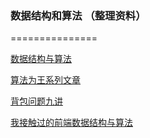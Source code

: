 ### 数据结构和算法 （整理资料）
===============

[数据结构与算法](https://www.kancloud.cn/raylee/shujujiegouyusuanfa/108119)

[算法为王系列文章](http://blog.fens.me/series-algorithm/)

[背包问题九讲](https://www.kancloud.cn/kancloud/pack/70124)

[我接触过的前端数据结构与算法](https://juejin.im/post/5958bac35188250d892f5c91)

